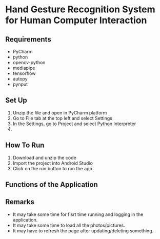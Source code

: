 # Hand Gesture Recognition System for Human Computer Interaction

## Requirements <a name="requirements"></a>

* PyCharm
* python
* opencv-python
* mediapipe
* tensorflow
* autopy
* pynput

## Set Up <a name="requirements"></a>

1. Unzip the file and open in PyCharm platform
2. Go to File tab at the top left and select Settings
3. In the Settings, go to Project and select Python Interpreter
4. 

## How To Run <a name="howToRun"></a>

1. Download and unzip the code
2. Import the project into Android Studio
3. Click on the run button to run the app

## Functions of the Application <a name="functions"></a>


## Remarks <a name="remarks"></a>

* It may take some time for fisrt time running and logging in the application.
* It may take some time to load all the photos/pictures.
* It may have to refresh the page after updating/deleting something.
